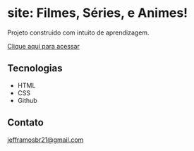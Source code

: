 # site: Filmes, Séries, e Animes!

Projeto construido com intuito  de aprendizagem.

[Clique aqui para acessar](https://jeffbramos.github.io/bolos/)

## Tecnologias

- HTML
- CSS
- Github

## Contato

jefframosbr21@gmail.com